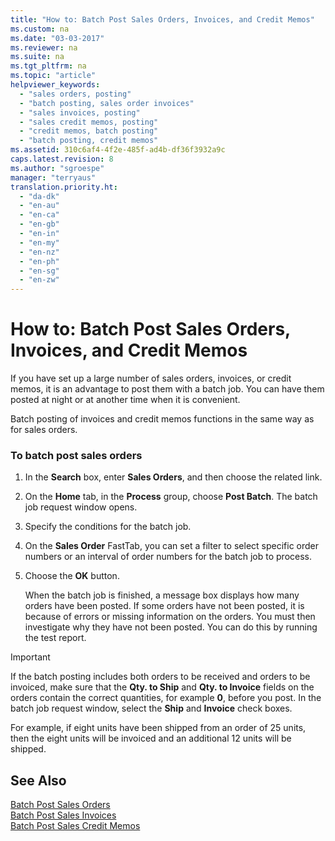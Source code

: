 ```yaml
---
title: "How to: Batch Post Sales Orders, Invoices, and Credit Memos"
ms.custom: na
ms.date: "03-03-2017"
ms.reviewer: na
ms.suite: na
ms.tgt_pltfrm: na
ms.topic: "article"
helpviewer_keywords: 
  - "sales orders, posting"
  - "batch posting, sales order invoices"
  - "sales invoices, posting"
  - "sales credit memos, posting"
  - "credit memos, batch posting"
  - "batch posting, credit memos"
ms.assetid: 310c6af4-4f2e-485f-ad4b-df36f3932a9c
caps.latest.revision: 8
ms.author: "sgroespe"
manager: "terryaus"
translation.priority.ht: 
  - "da-dk"
  - "en-au"
  - "en-ca"
  - "en-gb"
  - "en-in"
  - "en-my"
  - "en-nz"
  - "en-ph"
  - "en-sg"
  - "en-zw"
---
```

# How to: Batch Post Sales Orders, Invoices, and Credit Memos
If you have set up a large number of sales orders, invoices, or credit memos, it is an advantage to post them with a batch job. You can have them posted at night or at another time when it is convenient.  
  
 Batch posting of invoices and credit memos functions in the same way as for sales orders.  
  
### To batch post sales orders  
  
1.  In the **Search** box, enter **Sales Orders**, and then choose the related link.  
  
2.  On the **Home** tab, in the **Process** group, choose **Post Batch**. The batch job request window opens.  
  
3.  Specify the conditions for the batch job.  
  
4.  On the **Sales Order** FastTab, you can set a filter to select specific order numbers or an interval of order numbers for the batch job to process.  
  
5.  Choose the **OK** button.  
  
     When the batch job is finished, a message box displays how many orders have been posted. If some orders have not been posted, it is because of errors or missing information on the orders. You must then investigate why they have not been posted. You can do this by running the test report.  
  
> [!IMPORTANT]  
>  If the batch posting includes both orders to be received and orders to be invoiced, make sure that the **Qty. to Ship** and **Qty. to Invoice** fields on the orders contain the correct quantities, for example **0**, before you post. In the batch job request window, select the **Ship** and **Invoice** check boxes.  
>   
>  For example, if eight units have been shipped from an order of 25 units, then the eight units will be invoiced and an additional 12 units will be shipped.  
  
## See Also  
 [Batch Post Sales Orders](../Topic/\($%20B_296%20Batch%20Post%20Sales%20Orders%20$\).md)   
 [Batch Post Sales Invoices](../Topic/\($%20B_297%20Batch%20Post%20Sales%20Invoices%20$\).md)   
 [Batch Post Sales Credit Memos](../Topic/\($%20B_298%20Batch%20Post%20Sales%20Credit%20Memos%20$\).md)